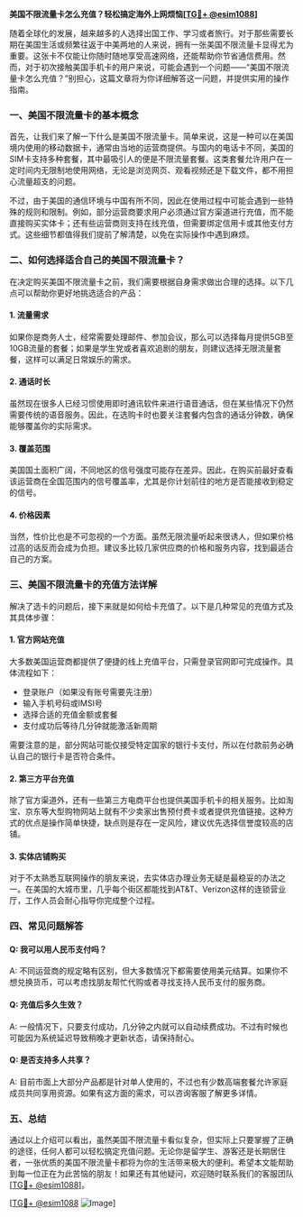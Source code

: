 **美国不限流量卡怎么充值？轻松搞定海外上网烦恼[[TG💪+ @esim1088](https://t.me/s/esim1088)]**

随着全球化的发展，越来越多的人选择出国工作、学习或者旅行。对于那些需要长期在美国生活或频繁往返于中美两地的人来说，拥有一张美国不限流量卡显得尤为重要。这张卡不仅能让你随时随地享受高速网络，还能帮助你节省通信费用。然而，对于初次接触美国手机卡的用户来说，可能会遇到一个问题——“美国不限流量卡怎么充值？”别担心，这篇文章将为你详细解答这一问题，并提供实用的操作指南。

### 一、美国不限流量卡的基本概念

首先，让我们来了解一下什么是美国不限流量卡。简单来说，这是一种可以在美国境内使用的移动数据卡，通常由当地的运营商提供。与国内的电话卡不同，美国的SIM卡支持多种套餐，其中最吸引人的便是不限流量套餐。这类套餐允许用户在一定时间内无限制地使用网络，无论是浏览网页、观看视频还是下载文件，都不用担心流量超支的问题。

不过，由于美国的通信环境与中国有所不同，因此在使用过程中可能会遇到一些特殊的规则和限制。例如，部分运营商要求用户必须通过官方渠道进行充值，而不能直接购买实体卡；还有些运营商则支持在线充值，但需要绑定信用卡或其他支付方式。这些细节都值得我们提前了解清楚，以免在实际操作中遇到麻烦。

### 二、如何选择适合自己的美国不限流量卡？

在决定购买美国不限流量卡之前，我们需要根据自身需求做出合理的选择。以下几点可以帮助你更好地挑选适合的产品：

#### 1. **流量需求**
   如果你是商务人士，经常需要处理邮件、参加会议，那么可以选择每月提供5GB至10GB流量的套餐；如果是学生党或者喜欢追剧的朋友，则建议选择无限流量套餐，这样可以满足日常娱乐的需求。

#### 2. **通话时长**
   虽然现在很多人已经习惯使用即时通讯软件来进行语音通话，但在某些情况下仍然需要传统的语音服务。因此，在选购卡时也要关注套餐内包含的通话分钟数，确保能够覆盖你的实际需求。

#### 3. **覆盖范围**
   美国国土面积广阔，不同地区的信号强度可能存在差异。因此，在购买前最好查看该运营商在全国范围内的信号覆盖率，尤其是你计划前往的地方是否能接收到稳定的信号。

#### 4. **价格因素**
   当然，性价比也是不可忽视的一个方面。虽然无限流量听起来很诱人，但如果价格过高的话反而会成为负担。建议多比较几家供应商的价格和服务内容，找到最适合自己的方案。

### 三、美国不限流量卡的充值方法详解

解决了选卡的问题后，接下来就是如何给卡充值了。以下是几种常见的充值方式及其具体步骤：

#### 1. **官方网站充值**
   大多数美国运营商都提供了便捷的线上充值平台，只需登录官网即可完成操作。具体流程如下：
   - 登录账户（如果没有账号需要先注册）
   - 输入手机号码或IMSI号
   - 选择合适的充值金额或套餐
   - 支付成功后等待几分钟就能激活新周期

   需要注意的是，部分网站可能仅接受特定国家的银行卡支付，所以在付款前务必确认自己的银行卡是否符合条件。

#### 2. **第三方平台充值**
   除了官方渠道外，还有一些第三方电商平台也提供美国手机卡的相关服务。比如淘宝、京东等大型购物网站上就有不少卖家出售预付费卡或者提供充值链接。这种方式的优点是操作简单快捷，缺点则是存在一定风险，建议优先选择信誉度较高的店铺。

#### 3. **实体店铺购买**
   对于不太熟悉互联网操作的朋友来说，去实体店办理业务无疑是最稳妥的办法之一。在美国的大城市里，几乎每个街区都能找到AT&T、Verizon这样的连锁营业厅，工作人员会耐心指导你完成整个过程。

### 四、常见问题解答

#### Q: 我可以用人民币支付吗？
A: 不同运营商的规定略有区别，但大多数情况下都需要使用美元结算。如果你不想兑换货币，可以考虑找朋友帮忙代购或者寻找支持人民币支付的服务商。

#### Q: 充值后多久生效？
A: 一般情况下，只要支付成功，几分钟之内就可以自动续费成功。不过有时候也可能因为系统延迟导致稍晚才更新状态，请保持耐心。

#### Q: 是否支持多人共享？
A: 目前市面上大部分产品都是针对单人使用的，不过也有少数高端套餐允许家庭成员共同享用资源。如果有这方面的需求，可以咨询客服了解更多详情。

### 五、总结

通过以上介绍可以看出，虽然美国不限流量卡看似复杂，但实际上只要掌握了正确的途径，任何人都可以轻松搞定充值问题。无论你是留学生、游客还是长期居住者，一张优质的美国不限流量卡都将为你的生活带来极大的便利。希望本文能帮助到每一位正在为此苦恼的朋友！如果还有其他疑问，欢迎随时联系我们的客服团队[[TG💪+ @esim1088](https://t.me/s/esim1088)]。

[[TG💪+ @esim1088](https://t.me/s/esim1088) ![Image](https://i.postimg.cc/4NQfJmqS/Snipaste-2025-05-13-00-14-12.png)]